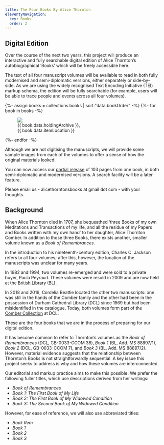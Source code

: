 ```yaml
---
title: The Four Books By Alice Thornton
eleventyNavigation:
  key: Books
  order: 2
---
```


## Digital Edition

Over the course of the next two years, this project will produce an interactive and fully searchable digital edition of Alice Thornton’s autobiographical ‘Books’ which will be freely accessible here.

The text of all four manuscript volumes will be available to read in both fully modernised and semi-diplomatic versions, either separately or side-by-side. As we are using the widely recognised Text Encoding Initiative (TEI) markup schema, the edition will be fully searchable (for example, users will be able to trace people and events across all four volumes).

<div class="gallery-by-4">
  {%- assign books = collections.books | sort:"data.bookOrder" -%}
  {%- for book in books -%}
    <div class="book-image">
      <figure>
        <a href="{{ book.url | url }}">
          <img src="{{ book.data.image }}">
        </a>
        <figcaption>
          {{ book.data.holdingArchive }},<br>
          {{ book.data.itemLocation }}
        </figcaption>
      </figure>
    </div>
  {%- endfor -%}
</div>

Although we are not digitising the manuscripts, we will provide some sample images from each of the volumes to offer a sense of how the original materials looked.

You can now access our [partial release](https://thornton.kdl.kcl.ac.uk/books/viewer/) of 103 pages from one book, in both semi-diplomatic and modernised versions. A search facility will be a later feature.

Please email us - alicethorntonsbooks at gmail dot com - with your thoughts.

## Background

When Alice Thornton died in 1707, she bequeathed ‘three Books of my own Meditations and Transactions of my life, and all the residue of my Papers and Books written with my own hand’ to her daughter, Alice Thornton Comber. In addition to those three Books, there exists another, smaller volume known as a _Book of Remembrances_.

In the introduction to his nineteenth-century edition, Charles C. Jackson refers to all four volumes; after this, however, the location of the manuscripts was unclear for many years.

In 1982 and 1994, two volumes re-emerged and were sold to a private buyer, Paula Peyraud. These volumes were resold in 2009 and are now held at the [British Library](http://searcharchives.bl.uk/IAMS_VU2:LSCOP_BL:IAMS032-000000125) (BL).

In 2018 and 2019, Cordelia Beattie located the other two manuscripts: one was still in the hands of the Comber family and the other had been in the possession of Durham Cathedral Library (DCL) since 1969 but had been misidentified in the catalogue. Today, both volumes form part of the [Comber Collection](https://n2t.durham.ac.uk/ark:/32150/s2hm50tr76x.xml) at DCL.

These are the four books that we are in the process of preparing for our digital edition.

It has become common to refer to Thornton’s volumes as the _Book of Remembrances_ (DCL, GB-0033-CCOM 38), _Book 1_ (BL, Add. MS 88897/1), _Book 2_ (DCL, GB-0033-CCOM 7), and _Book 3_ (BL, Add. MS 88897/2). However, material evidence suggests that the relationship between Thornton’s Books is not straightforwardly sequential. A key issue this project seeks to address is why and how these volumes are interconnected.

Our editorial and markup practice aims to make this possible. We prefer the following fuller titles, which use descriptions derived from her writings:

- _Book of Remembrances_
- _Book 1: The First Book of My Life_
- _Book 2: The First Book of My Widowed Condition_
- _Book 3: The Second Book of My Widowed Condition_

However, for ease of reference, we will also use abbreviated titles:

- _Book Rem_
- _Book 1_
- _Book 2_
- _Book 3_
